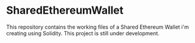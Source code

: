# SharedEthereumWallet
This repository contains the working files of a Shared Ethereum Wallet i'm creating using Solidity. This project is still under development.
